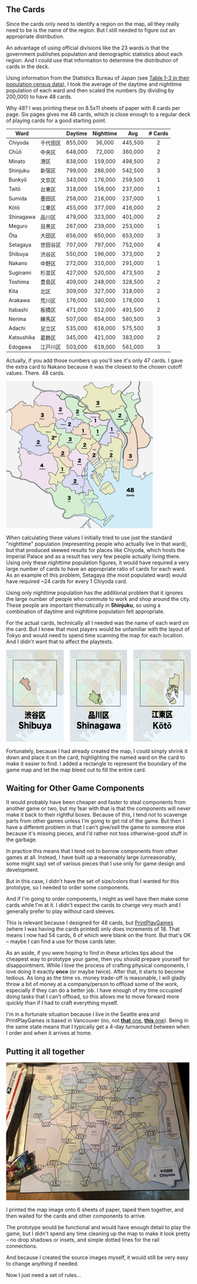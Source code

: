 ## The Cards

Since the cards only need to identify a region on the map, all they really need to be is the name of the region. But I still needed to figure out an appropriate distribution.

An advantage of using official divisions like the 23 wards is that the government publishes population and demographic statistics about each region. And I could use that information to determine the distribution of cards in the deck.

Using information from the Statistics Bureau of Japan (see [Table 1-3 in their population census data](https://www.stat.go.jp/english/data/kokusei/2000/jutsu1/00/01.html)), I took the average of the daytime and nighttime population of each ward and then scaled the numbers (by dividing by 200,000) to have 48 cards.

Why 48? I was printing these on 8.5x11 sheets of paper with 8 cards per page. Six pages gives me 48 cards, which is close enough to a regular deck of playing cards for a good starting point.

| Ward       | 　　　　 | Daytime | Nighttime | Avg     | # Cards |
| ---------- | ------- | :-----: | :-------: | :-----: | :-----: |
| Chiyoda    | 千代田区 | 855,000 |   36,000  | 445,500 |    2    |
| Chūō       | 中央区　 | 648,000 |   72,000  | 360,000 |    2    |
| Minato     | 港区　　 | 838,000 |  159,000  | 498,500 |    2    |
| Shinjuku   | 新宿区　 | 799,000 |  286,000  | 542,500 |    3    |
| Bunkyō     | 文京区　 | 343,000 |  176,000  | 259,500 |    1    |
| Taitō      | 台東区　 | 318,000 |  156,000  | 237,000 |    1    |
| Sumida     | 墨田区　 | 258,000 |  216,000  | 237,000 |    1    |
| Kōtō       | 江東区　 | 455,000 |  377,000  | 416,000 |    2    |
| Shinagawa  | 品川区　 | 479,000 |  323,000  | 401,000 |    2    |
| Meguro     | 目黒区　 | 267,000 |  239,000  | 253,000 |    1    |
| Ōta        | 大田区　 | 656,000 |  650,000  | 653,000 |    3    |
| Setagaya   | 世田谷区 | 707,000 |  797,000  | 752,000 |    4    |
| Shibuya    | 渋谷区　 | 550,000 |  196,000  | 373,000 |    2    |
| Nakano     | 中野区　 | 272,000 |  310,000  | 291,000 |    1    |
| Suginami   | 杉並区　 | 427,000 |  520,000  | 473,500 |    2    |
| Toshima    | 豊島区　 | 409,000 |  248,000  | 328,500 |    2    |
| Kita       | 北区　　 | 309,000 |  327,000  | 318,000 |    2    |
| Arakawa    | 荒川区　 | 176,000 |  180,000  | 178,000 |    1    |
| Itabashi   | 板橋区　 | 471,000 |  512,000  | 491,500 |    2    |
| Nerima     | 練馬区　 | 507,000 |  654,000  | 580,500 |    3    |
| Adachi     | 足立区　 | 535,000 |  616,000  | 575,500 |    3    |
| Katsushika | 葛飾区　 | 345,000 |  421,000  | 383,000 |    2    |
| Edogawa    | 江戸川区 | 503,000 |  619,000  | 561,000 |    3    |

Actually, if you add those numbers up you'll see it's only 47 cards. I gave the extra card to Nakano because it was the closest to the chosen cutoff values. There. 48 cards.

<a href="maps/card-counts-48.jpg"><img src="maps/card-counts-48.jpg" height="400px" width="400px" /></a>

When calculating these values I initially tried to use just the standard "nighttime" population (representing people who actually live in that ward), but that produced skewed results for places like Chiyoda, which hosts the Imperial Palace and as a result has very few people actually living there.
Using only these nighttime population figures, it would have required a very large number of cards to have an appropriate ratio of cards for each ward. As an example of this problem, Setagaya (the most populated ward) would have required ~24 cards for every 1 Chiyoda card.

Using only nighttime population has the additional problem that it ignores the large number of people who commute to work and shop around the city. These people are important thematically in **Shinjuku**, so using a combination of daytime and nighttime population felt appropriate.

For the actual cards, technically all I needed was the name of each ward on the card. But I knew that most players would be unfamiliar with the layout of Tokyo and would need to spend time scanning the map for each location. And I didn't want that to affect the playtests.

<a href="images/cards-v1.png"><img src="images/cards-v1-sm.png" height="250px" width="588px" /></a>

Fortunately, because I had already created the map, I could simply shrink it down and place it on the card, highlighting the named ward on the card to make it easier to find. I added a rectangle to represent the boundary of the game map and let the map bleed out to fill the entire card.

## Waiting for Other Game Components

It would probably have been cheaper and faster to steal components from another game or two, but my fear with that is that the components will never make it back to their rightful boxes. Because of this, I tend not to scavenge parts from other games unless I'm going to get rid of the game. But then I have a different problem  in that I can't give/sell the game to someone else because it's missing pieces, and I'd rather not toss otherwise-good stuff in the garbage.

In practice this means that I tend not to borrow components from other games at all. Instead, I have built up a reasonably large (unreasonably, some might say) set of various pieces that I use only for game design and development.

But in this case, I didn't have the set of size/colors that I wanted for this prototype, so I needed to order some components.

And if I'm going to order components, I might as well have then make some cards while I'm at it. I didn't expect the cards to change very much and I generally prefer to play without card sleeves.

This is relevant because I designed for 48 cards, but [PrintPlayGames](https://www.printplaygames.com/) (where I was having the cards printed) only does increments of 18. That means I now had 54 cards, 6 of which were blank on the front. But that's OK – maybe I can find a use for those cards later.

As an aside, if you were hoping to find in these articles tips about the cheapest way to prototype your game, then you should prepare yourself for disappointment. While I love the process of crafting physical components, I love doing it exactly **once** (or maybe twice). After that, it starts to become tedious. As long as the time vs. money trade-off is reasonable, I will gladly throw a bit of money at a company/person to offload some of the work, especially if they can do a better job. I have enough of my time occupied doing tasks that I can't offload, so this allows me to move forward more quickly than if I had to craft everything myself.

I'm in a fortunate situation because I live in the Seattle area and PrintPlayGames is based in Vancouver (no, not [**that** one](https://en.wikipedia.org/wiki/Vancouver), [**this** one](https://blogs.scientificamerican.com/rosetta-stones/the-cataclysm-vancouver-vancouver-this-is-it/)). Being in the same state means that I typically get a 4-day turnaround between when I order and when it arrives at home.

## Putting it all together

<a href="../playtests/images/pt01-map.jpg"><img src="../playtests/images/pt01-map.jpg" height="375px" width="500px"/></a>

I printed the map image onto 6 sheets of paper, taped them together, and then waited for the cards and other components to arrive.

The prototype would be functional and would have enough detail to play the game, but I didn't spend any time cleaning up the map to make it look pretty – no drop shadows or insets, and simple dotted lines for the rail connections.

And because I created the source images myself, it would still be very easy to change anything if needed.

Now I just need a set of rules...
